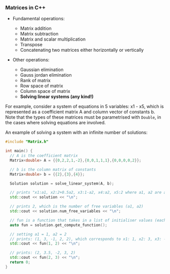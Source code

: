 ### Matrices in C++

- Fundamental operations:

  - Matrix addition
  - Matrix subtraction
  - Matrix and scalar multiplication
  - Transpose
  - Concatenating two matrices either horizontally or vertically

- Other operations:
  - Gaussian elimination
  - Gauss jordan elimination
  - Rank of matrix
  - Row space of matrix
  - Column space of matrix
  - **Solving linear systems (any kind!)**

For example, consider a system of equations in 5 variables: x1 - x5, which is represented as a coefficient matrix A and column vector of constants b. Note that the types of these matrices must be parametrised with `Double`, in the cases where solving equations are involved.

An example of solving a system with an infinite number of solutions:

```cpp
#include "Matrix.h"

int main() {
  // A is the coefficient matrix
  Matrix<double> A = {{0,2,2,1,-2},{0,0,1,1,1},{0,0,0,0,2}};

  // b is the column matrix of constants
  Matrix<double> b = {{2},{3},{4}};

  Solution solution = solve_linear_system(A, b);

  // prints "x1:a1, x2:2+0.5a2, x3:1-a2, x4:a2, x5:2 where a1, a2 are arbitrary parameters"
  std::cout << solution << "\n";

  // prints 2, which is the number of free variables (a1, a2)
  std::cout << solution.num_free_variables << "\n";

  // fun is a function that takes in a list of initialiser values (each corresponding to the free variables in their natural order (a1, a2, ..., an) and returns the values of all the variables for that particular combination of values
  auto fun = solution.get_compute_function();

  // setting a1 = 1, a2 = 2
  // prints: (1, 3, -1, 2, 2), which corresponds to x1: 1, x2: 3, x3: -1, x4: 2, x5: 2
  std::cout << fun(1, 2) << "\n";

  // prints: (2, 3.5, -2, 3, 2)
  std::cout << fun(2, 3) << "\n";
  return 0;
}
```
